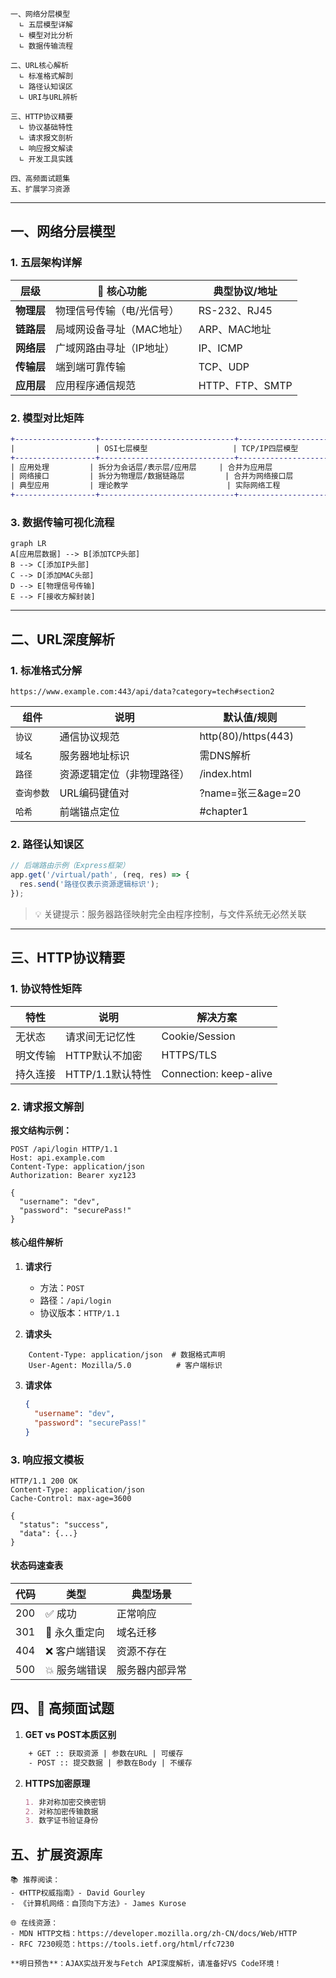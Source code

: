

```text
一、网络分层模型
  ∟ 五层模型详解
  ∟ 模型对比分析
  ∟ 数据传输流程

二、URL核心解析
  ∟ 标准格式解剖
  ∟ 路径认知误区
  ∟ URI与URL辨析

三、HTTP协议精要
  ∟ 协议基础特性
  ∟ 请求报文剖析
  ∟ 响应报文解读
  ∟ 开发工具实践

四、高频面试题集
五、扩展学习资源
```

---

## 一、网络分层模型

### 1. 五层架构详解

|层级|🔑 核心功能|典型协议/地址|
|---|---|---|
|​**物理层**​|物理信号传输（电/光信号）|RS-232、RJ45|
|​**链路层**​|局域网设备寻址（MAC地址）|ARP、MAC地址|
|​**网络层**​|广域网路由寻址（IP地址）|IP、ICMP|
|​**传输层**​|端到端可靠传输|TCP、UDP|
|​**应用层**​|应用程序通信规范|HTTP、FTP、SMTP|

### 2. 模型对比矩阵


```diff
+------------------+------------------------------+-----------------------------+
|                  | OSI七层模型                   | TCP/IP四层模型              |
+------------------+------------------------------+-----------------------------+
| 应用处理         | 拆分为会话层/表示层/应用层     | 合并为应用层                |
| 网络接口         | 拆分为物理层/数据链路层         | 合并为网络接口层            |
| 典型应用         | 理论教学                      | 实际网络工程                |
+------------------+------------------------------+-----------------------------+
```

### 3. 数据传输可视化流程


```mermaid
graph LR
A[应用层数据] --> B[添加TCP头部]
B --> C[添加IP头部]
C --> D[添加MAC头部]
D --> E[物理信号传输]
E --> F[接收方解封装]
```

---

## 二、URL深度解析

### 1. 标准格式分解


```url
https://www.example.com:443/api/data?category=tech#section2
```

|组件|说明|默认值/规则|
|---|---|---|
|`协议`|通信协议规范|http(80)/https(443)|
|`域名`|服务器地址标识|需DNS解析|
|`路径`|资源逻辑定位（非物理路径）|/index.html|
|`查询参数`|URL编码键值对|?name=张三&age=20|
|`哈希`|前端锚点定位|#chapter1|

### 2. 路径认知误区


```javascript
// 后端路由示例（Express框架）
app.get('/virtual/path', (req, res) => {
  res.send('路径仅表示资源逻辑标识');
});
```

> 💡 关键提示：服务器路径映射完全由程序控制，与文件系统无必然关联

---

## 三、HTTP协议精要

### 1. 协议特性矩阵

|特性|说明|解决方案|
|---|---|---|
|无状态|请求间无记忆性|Cookie/Session|
|明文传输|HTTP默认不加密|HTTPS/TLS|
|持久连接|HTTP/1.1默认特性|Connection: keep-alive|

### 2. 请求报文解剖

​**报文结构示例：​**​


```http
POST /api/login HTTP/1.1
Host: api.example.com
Content-Type: application/json
Authorization: Bearer xyz123

{
  "username": "dev",
  "password": "securePass!"
}
```

#### 核心组件解析

1. ​**请求行**​
    
    - 方法：`POST`
    - 路径：`/api/login`
    - 协议版本：`HTTP/1.1`
2. ​**请求头**​
    
    
```http
    Content-Type: application/json  # 数据格式声明
    User-Agent: Mozilla/5.0          # 客户端标识
```
    
3. ​**请求体**​
    
    
    ```json
    {
      "username": "dev",
      "password": "securePass!"
    }
    ```
    

### 3. 响应报文模板


```http
HTTP/1.1 200 OK
Content-Type: application/json
Cache-Control: max-age=3600

{
  "status": "success",
  "data": {...}
}
```

#### 状态码速查表

|代码|类型|典型场景|
|---|---|---|
|200|✅ 成功|正常响应|
|301|🔀 永久重定向|域名迁移|
|404|❌ 客户端错误|资源不存在|
|500|💥 服务端错误|服务器内部异常|

## 四、🚀 高频面试题

1. ​**GET vs POST本质区别**​

```diff
    + GET :: 获取资源 | 参数在URL | 可缓存
    - POST :: 提交数据 | 参数在Body | 不缓存
```

    
2. ​**HTTPS加密原理**​
    
    
    ```markdown
    1. 非对称加密交换密钥
    2. 对称加密传输数据
    3. 数字证书验证身份
    ```
    

## 五、扩展资源库

```text
📚 推荐阅读：
- 《HTTP权威指南》- David Gourley
- 《计算机网络：自顶向下方法》- James Kurose

🌐 在线资源：
- MDN HTTP文档：https://developer.mozilla.org/zh-CN/docs/Web/HTTP
- RFC 7230规范：https://tools.ietf.org/html/rfc7230

​**明日预告**​：AJAX实战开发与Fetch API深度解析，请准备好VS Code环境！